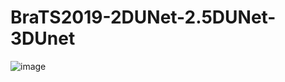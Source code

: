 # BraTS2019-2DUNet-2.5DUNet-3DUnet

![image](https://user-images.githubusercontent.com/95695195/169681088-affdfd65-d60f-4430-9199-1478a7391958.png)
